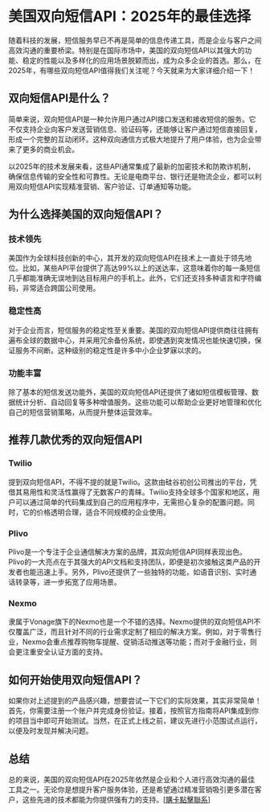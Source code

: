# 美国双向短信API：2025年的最佳选择

随着科技的发展，短信服务早已不再是简单的信息传递工具，而是企业与客户之间高效沟通的重要桥梁。特别是在国际市场中，美国的双向短信API以其强大的功能、稳定的性能以及多样化的应用场景脱颖而出，成为众多企业的首选。那么，在2025年，有哪些双向短信API值得我们关注呢？今天就来为大家详细介绍一下！

## 双向短信API是什么？

简单来说，双向短信API是一种允许用户通过API接口发送和接收短信的服务。它不仅支持企业向客户发送营销信息、验证码等，还能够让客户通过短信直接回复，形成一个完整的互动闭环。这种双向通信方式极大地提升了用户体验，也为企业带来了更多的商业机会。

以2025年的技术发展来看，这些API通常集成了最新的加密技术和防欺诈机制，确保信息传输的安全性和可靠性。无论是电商平台、银行还是物流企业，都可以利用双向短信API实现精准营销、客户验证、订单通知等功能。

## 为什么选择美国的双向短信API？

### 技术领先

美国作为全球科技创新的中心，其开发的双向短信API在技术上一直处于领先地位。比如，某些API平台提供了高达99%以上的送达率，这意味着你的每一条短信几乎都能准确无误地到达目标用户的手机上。此外，它们还支持多种语言和字符编码，非常适合跨国公司使用。

### 稳定性高

对于企业而言，短信服务的稳定性至关重要。美国的双向短信API提供商往往拥有遍布全球的数据中心，并采用冗余备份系统，即使遇到突发情况也能快速切换，保证服务不间断。这种级别的稳定性是许多中小企业梦寐以求的。

### 功能丰富

除了基本的短信发送功能外，美国的双向短信API还提供了诸如短信模板管理、数据统计分析、自动回复等多种增值服务。这些功能可以帮助企业更好地管理和优化自己的短信营销策略，从而提升整体运营效率。

## 推荐几款优秀的双向短信API

### Twilio

提到双向短信API，不得不提的就是Twilio。这款由硅谷初创公司推出的平台，凭借其易用性和灵活性赢得了无数客户的青睐。Twilio支持全球多个国家和地区，用户可以通过简单的代码集成到自己的应用程序中，无需担心复杂的配置问题。同时，它的价格透明合理，适合不同规模的企业使用。

### Plivo

Plivo是一个专注于企业通信解决方案的品牌，其双向短信API同样表现出色。Plivo的一大亮点在于其强大的API文档和支持团队，即便是初次接触这类产品的开发者也能迅速上手。另外，Plivo还提供了一些独特的功能，如语音识别、实时通话转录等，进一步拓宽了应用场景。

### Nexmo

隶属于Vonage旗下的Nexmo也是一个不错的选择。Nexmo提供的双向短信API不仅覆盖广泛，而且针对不同的行业需求定制了相应的解决方案。例如，对于零售行业，Nexmo会重点推荐购物车提醒、促销活动推送等功能；而对于金融行业，则会更注重安全认证方面的支持。

## 如何开始使用双向短信API？

如果你对上述提到的产品感兴趣，想要尝试一下它们的实际效果，其实非常简单！首先，你需要注册一个账户并完成身份验证。接着，按照官方指南将API集成到你的项目当中即可开始测试。当然，在正式上线之前，建议先进行小范围试点运行，以便及时发现并解决问题。

## 总结

总的来说，美国的双向短信API在2025年依然是企业和个人进行高效沟通的最佳工具之一。无论你是想提升客户服务体验，还是希望通过精准营销吸引更多潜在客户，这些先进的技术都能为你提供强有力的支持。[[購卡點擊聯系](https://t.me/s/SXDXQF)]